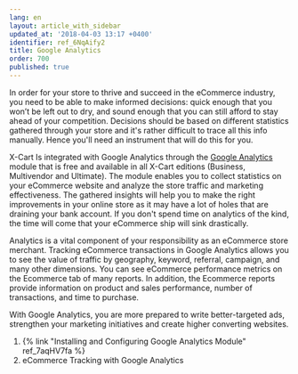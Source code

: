 ```yaml
---
lang: en
layout: article_with_sidebar
updated_at: '2018-04-03 13:17 +0400'
identifier: ref_6NqAify2
title: Google Analytics
order: 700
published: true
---
```

In order for your store to thrive and succeed in the eCommerce industry, you need to be able to make informed decisions: quick enough that you won’t be left out to dry, and sound enough that you can still afford to stay ahead of your competition. Decisions should be based on different statistics gathered through your store and it's rather difficult to trace all this info manually. Hence you'll need an instrument that will do this for you. 

X-Cart Is integrated with Google Analytics through the [Google Analytics](https://market.x-cart.com/addons/google-analytics.html "Google Analytics") module that is free and available in all X-Cart editions (Business, Multivendor and Ultimate). The module enables you to collect statistics on your eCommerce website and analyze the store traffic and marketing effectiveness. The gathered insights will help you to make the right improvements in your online store as it may have a lot of holes that are draining your bank account. If you don't spend time on analytics of the kind, the time will come that your eCommerce ship will sink drastically.

Analytics is a vital component of your responsibility as an eCommerce store merchant. Tracking eCommerce transactions in Google Analytics allows you to see the value of traffic by geography, keyword, referral, campaign, and many other dimensions. You can see eCommerce performance metrics on the Ecommerce tab of many reports. In addition, the Ecommerce reports provide information on product and sales performance, number of transactions, and time to purchase.

With Google Analytics, you are more prepared to write better-targeted ads, strengthen your marketing initiatives and create higher converting websites.

1. {% link "Installing and Configuring  Google Analytics Module" ref_7aqHV7fa %}
2. eCommerce Tracking with Google Analytics


